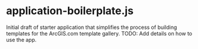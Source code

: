 application-boilerplate.js
=======================

Initial draft of starter application that simplifies the process of building templates for the ArcGIS.com template gallery. 
TODO: Add details on how to use the app.
